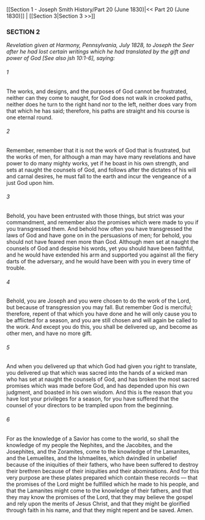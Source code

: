 [[Section 1 - Joseph Smith History/Part 20 (June 1830)|<< Part 20 (June 1830)]]  |  [[Section 3|Section 3 >>]]

### SECTION 2

*Revelation given at Harmony, Pennsylvania, July 1828, to Joseph the Seer after he had lost certain writings which he had translated by the gift and power of God [See also jsh 10:1-6], saying:*

###### 1
The works, and designs, and the purposes of God cannot be frustrated, neither can they come to naught, for God does not walk in crooked paths, neither does he turn to the right hand nor to the left, neither does vary from that which he has said; therefore, his paths are straight and his course is one eternal round.

###### 2
Remember, remember that it is not the work of God that is frustrated, but the works of men, for although a man may have many revelations and have power to do many mighty works, yet if he boast in his own strength, and sets at naught the counsels of God, and follows after the dictates of his will and carnal desires, he must fall to the earth and incur the vengeance of a just God upon him.

###### 3
Behold, you have been entrusted with those things, but strict was your commandment, and remember also the promises which were made to you if you transgressed them. And behold how often you have transgressed the laws of God and have gone on in the persuasions of men; for behold, you should not have feared men more than God. Although men set at naught the counsels of God and despise his words, yet you should have been faithful, and he would have extended his arm and supported you against all the fiery darts of the adversary, and he would have been with you in every time of trouble.

###### 4
Behold, you are Joseph and you were chosen to do the work of the Lord, but because of transgression you may fall. But remember God is merciful; therefore, repent of that which you have done and he will only cause you to be afflicted for a season, and you are still chosen and will again be called to the work. And except you do this, you shall be delivered up, and become as other men, and have no more gift.

###### 5
And when you delivered up that which God had given you right to translate, you delivered up that which was sacred into the hands of a wicked man who has set at naught the counsels of God, and has broken the most sacred promises which was made before God, and has depended upon his own judgment, and boasted in his own wisdom. And this is the reason that you have lost your privileges for a season, for you have suffered that the counsel of your directors to be trampled upon from the beginning.

###### 6
For as the knowledge of a Savior has come to the world, so shall the knowledge of my people the Nephites, and the Jacobites, and the Josephites, and the Zoramites, come to the knowledge of the Lamanites, and the Lemuelites, and the Ishmaelites, which dwindled in unbelief because of the iniquities of their fathers, who have been suffered to destroy their brethren because of their iniquities and their abominations. And for this very purpose are these plates prepared which contain these records — that the promises of the Lord might be fulfilled which he made to his people, and that the Lamanites might come to the knowledge of their fathers, and that they may know the promises of the Lord, that they may believe the gospel and rely upon the merits of Jesus Christ, and that they might be glorified through faith in his name, and that they might repent and be saved. Amen.